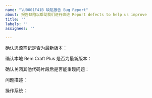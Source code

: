 ```yaml
---
name: "\U0001F41B 缺陷报告 Bug Report"
about: 报告缺陷以帮助我们进行改进 Report defects to help us improve
title: ''
labels: ''
assignees: ''

---
```


确认思源笔记是否为最新版本：

确认本地 Rem Craft Plus 是否为最新版本：

确认关闭其他代码片段后是否能重现问题：

问题描述：

操作系统：
